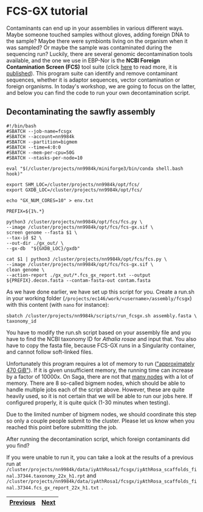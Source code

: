 # FCS-GX tutorial

Contaminants can end up in your assemblies in various different ways. Maybe someone touched samples without gloves, adding foreign DNA to the sample? Maybe there were symbionts living on the organism when it was sampled? Or maybe the sample was contaminated during the sequencing run? Luckily, there are several genomic decontamination tools available, and the one we use in EBP-Nor is the **NCBI Foreign Contamination Screen (FCS)** tool suite (click [here](https://github.com/ncbi/fcs) to read more, it is [published](https://genomebiology.biomedcentral.com/articles/10.1186/s13059-024-03198-7)). This program suite can identify and remove contaminant sequences, whether it is adaptor sequences, vector contamination or foreign organisms. In today's workshop, we are going to focus on the latter, and below you can find the code to run your own decontamination script. 

## Decontaminating the sawfly assembly

```
#!/bin/bash
#SBATCH --job-name=fcsgx
#SBATCH --account=nn9984k
#SBATCH --partition=bigmem
#SBATCH --time=4:0:0
#SBATCH --mem-per-cpu=50G
#SBATCH --ntasks-per-node=10

eval "$(/cluster/projects/nn9984k/miniforge3/bin/conda shell.bash hook)" 

export SHM_LOC=/cluster/projects/nn9984k/opt/fcs/
export GXDB_LOC=/cluster/projects/nn9984k/opt/fcs/

echo "GX_NUM_CORES=10" > env.txt

PREFIX=${1%.*}

python3 /cluster/projects/nn9984k/opt/fcs/fcs.py \
--image /cluster/projects/nn9984k/opt/fcs/fcs-gx.sif \
screen genome --fasta $1 \
--tax-id $2 \
--out-dir ./gx_out/ \
--gx-db  "${GXDB_LOC}/gxdb"

cat $1 | python3 /cluster/projects/nn9984k/opt/fcs/fcs.py \
--image /cluster/projects/nn9984k/opt/fcs/fcs-gx.sif \
clean genome \
--action-report ./gx_out/*.fcs_gx_report.txt --output ${PREFIX}.decon.fasta --contam-fasta-out contam.fasta

```

As we have done earlier, we have set up this script for you. Create a run.sh in your working folder (`/projects/ec146/work/<username>/assembly/fcsgx`) with this content (with `nano` for instance):

```
sbatch /cluster/projects/nn9984k/scripts/run_fcsgx.sh assembly.fasta \
taxonomy_id
```

You have to modify the run.sh script based on your assembly file and you have to find the NCBI taxonomy ID for *Athalia rosae* and input that. You also have to copy the fasta file, because FCS-GX runs in a Singularity container, and cannot follow soft-linked files.

Unfortunately this program requires a lot of memory to run (["approximately 470 GiB"](https://github.com/ncbi/fcs/wiki/FCS-GX)). If it is given unsufficient memory, the running time can increase by a factor of 10000x. On Saga, there are not that [many nodes](https://documentation.sigma2.no/hpc_machines/saga.html) with a lot of memory. There are 8 so-called bigmem nodes, which should be able to handle multiple jobs each of the script above. However, these are quite heavily used, so it is not certain that we will be able to run our jobs here. If configured properly, it is quite quick (1-30 minutes when testing). 

Due to the limited number of bigmem nodes, we should coordinate this step so only a couple people submit to the cluster. Please let us know when you reached this point before submitting the job.

After running the decontamination script, which foreign contaminants did you find?

If you were unable to run it, you can take a look at the results of a previous run at ` /cluster/projects/nn9984k/data/iyAthRosa1/fcsgx/iyAthRosa_scaffolds_final.37344.taxonomy_22x_h1.rpt` and `/cluster/projects/nn9984k/data/iyAthRosa1/fcsgx/iyAthRosa_scaffolds_final.37344.fcs_gx_report_22x_h1.txt `. 



|[Previous](https://github.com/ebp-nor/workshop-2024/blob/main/day1_genome_assembly/08_Merqury.md)|[Next](https://github.com/ebp-nor/workshop-2024/blob/main/day1_genome_assembly/10_Rapid_curation.md)|
|---|---|
